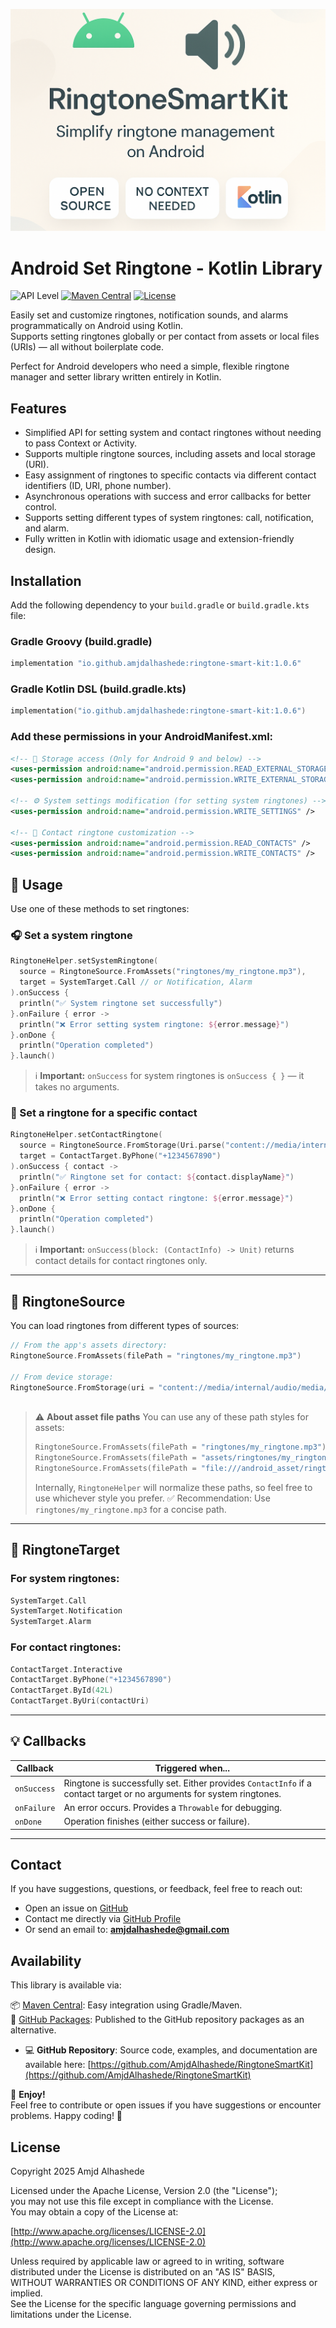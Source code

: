 ![Cover Image](docs/assets/ringtone_smart_kit_cover_image.png)
# Android Set Ringtone - Kotlin Library

![API Level](https://img.shields.io/badge/API_Level-22%2B-blue.svg?style=flat-square)
[![Maven Central](https://img.shields.io/maven-central/v/io.github.amjdalhashede/ringtone-smart-kit)](https://search.maven.org/artifact/io.github.amjdalhashede/ringtone-smart-kit)
[![License](https://img.shields.io/github/license/karacca/beetle)](https://www.apache.org/licenses/LICENSE-2.0)


Easily set and customize ringtones, notification sounds, and alarms programmatically on Android using Kotlin.  
Supports setting ringtones globally or per contact from assets or local files (URIs) — all without boilerplate code.

Perfect for Android developers who need a simple, flexible ringtone manager and setter library written entirely in Kotlin.

## Features

- Simplified API for setting system and contact ringtones without needing to pass Context or
  Activity.
- Supports multiple ringtone sources, including assets and  local storage (URI).
- Easy assignment of ringtones to specific contacts via different contact identifiers (ID, URI,
  phone number).
- Asynchronous operations with success and error callbacks for better control.
- Supports setting different types of system ringtones: call, notification, and alarm.
- Fully written in Kotlin with idiomatic usage and extension-friendly design.

## Installation

Add the following dependency to your `build.gradle` or `build.gradle.kts` file:

### Gradle Groovy (build.gradle)

```groovy
implementation "io.github.amjdalhashede:ringtone-smart-kit:1.0.6"
```

### Gradle Kotlin DSL (build.gradle.kts)

```kotlin
implementation("io.github.amjdalhashede:ringtone-smart-kit:1.0.6")
```


### Add these permissions in your AndroidManifest.xml:

```xml
<!-- 📁 Storage access (Only for Android 9 and below) -->
<uses-permission android:name="android.permission.READ_EXTERNAL_STORAGE" android:maxSdkVersion="28" />
<uses-permission android:name="android.permission.WRITE_EXTERNAL_STORAGE" android:maxSdkVersion="28" />

<!-- ⚙️ System settings modification (for setting system ringtones) -->
<uses-permission android:name="android.permission.WRITE_SETTINGS" />

<!-- 👤 Contact ringtone customization -->
<uses-permission android:name="android.permission.READ_CONTACTS" />
<uses-permission android:name="android.permission.WRITE_CONTACTS" />

```

## 🎯 Usage
 
Use one of these methods to set ringtones:

### 🎧 Set a system ringtone

```kotlin
RingtoneHelper.setSystemRingtone(
  source = RingtoneSource.FromAssets("ringtones/my_ringtone.mp3"),
  target = SystemTarget.Call // or Notification, Alarm
).onSuccess {
  println("✅ System ringtone set successfully")
}.onFailure { error ->
  println("❌ Error setting system ringtone: ${error.message}")
}.onDone {
  println("Operation completed")
}.launch()

```

> ℹ️ **Important:** `onSuccess` for system ringtones is `onSuccess { }` — it takes no arguments.

### 📱 Set a ringtone for a specific contact

```kotlin
RingtoneHelper.setContactRingtone(
  source = RingtoneSource.FromStorage(Uri.parse("content://media/internal/audio/media/10")),
  target = ContactTarget.ByPhone("+1234567890")
).onSuccess { contact ->
  println("✅ Ringtone set for contact: ${contact.displayName}")
}.onFailure { error ->
  println("❌ Error setting contact ringtone: ${error.message}")
}.onDone {
  println("Operation completed")
}.launch()

```

> ℹ️ **Important:** `onSuccess(block: (ContactInfo) -> Unit)` returns contact details for contact ringtones only.

---

## 🎵 RingtoneSource

You can load ringtones from different types of sources:

```kotlin
// From the app's assets directory:
RingtoneSource.FromAssets(filePath = "ringtones/my_ringtone.mp3")   

// From device storage:
RingtoneSource.FromStorage(uri = "content://media/internal/audio/media/10".toUri())
 
```

> ⚠️ **About asset file paths** You can use any of these path styles for assets:
>
> ```kotlin
> RingtoneSource.FromAssets(filePath = "ringtones/my_ringtone.mp3")
> RingtoneSource.FromAssets(filePath = "assets/ringtones/my_ringtone.mp3")
> RingtoneSource.FromAssets(filePath = "file:///android_asset/ringtones/my_ringtone.mp3")
> ```
>
> Internally, `RingtoneHelper` will normalize these paths, so feel free to use whichever style you prefer. ✅ Recommendation: Use `ringtones/my_ringtone.mp3` for a concise path.

---

## 🎷 RingtoneTarget

### For system ringtones:

```kotlin
SystemTarget.Call
SystemTarget.Notification
SystemTarget.Alarm
```

### For contact ringtones:

```kotlin
ContactTarget.Interactive
ContactTarget.ByPhone("+1234567890")
ContactTarget.ById(42L)
ContactTarget.ByUri(contactUri)
```

---

## 💡 Callbacks

| Callback    | Triggered when...                                                                                                     |
| ----------- | --------------------------------------------------------------------------------------------------------------------- |
| `onSuccess` | Ringtone is successfully set. Either provides `ContactInfo` if a contact target or no arguments for system ringtones. |
| `onFailure` | An error occurs. Provides a `Throwable` for debugging.                                                                |
| `onDone`    | Operation finishes (either success or failure).                                                                       |

---
 
## Contact

If you have suggestions, questions, or feedback, feel free to reach out:

- Open an issue on [GitHub](https://github.com/AmjdAlhashede/RingtoneSmartKitProject/issues)
- Contact me directly via [GitHub Profile](https://github.com/AmjdAlhashede)
- Or send an email to: **amjdalhashede@gmail.com**

## Availability

This library is available via:

📦 [Maven Central](https://central.sonatype.com/artifact/io.github.amjdalhashede/ringtone-smart-kit):
Easy integration using Gradle/Maven.  
🐙 [GitHub Packages](https://github.com/AmjdAlhashede/RingtoneSmartKit/packages): Published to
the GitHub repository packages as an alternative.

- 💻 **GitHub Repository**: Source code, examples, and documentation are available here:
  [https://github.com/AmjdAlhashede/RingtoneSmartKit](https://github.com/AmjdAlhashede/RingtoneSmartKit)


💭 **Enjoy!**\
Feel free to contribute or open issues if you have suggestions or encounter problems. Happy coding! 🎵

## License

Copyright 2025 Amjd Alhashede

Licensed under the Apache License, Version 2.0 (the "License");  
you may not use this file except in compliance with the License.  
You may obtain a copy of the License at:

[http://www.apache.org/licenses/LICENSE-2.0](http://www.apache.org/licenses/LICENSE-2.0)

Unless required by applicable law or agreed to in writing, software  
distributed under the License is distributed on an "AS IS" BASIS,  
WITHOUT WARRANTIES OR CONDITIONS OF ANY KIND, either express or implied.  
See the License for the specific language governing permissions and  
limitations under the License.




